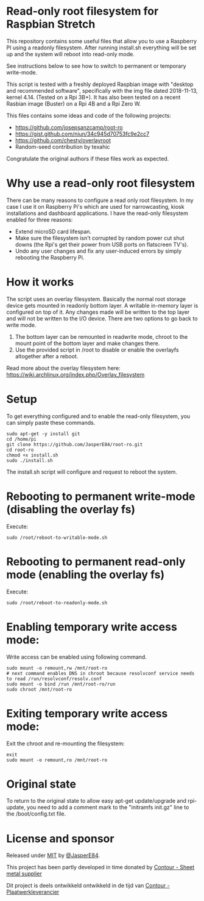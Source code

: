 Read-only root filesystem for Raspbian Stretch
============================================
This repository contains some useful files that allow you to use a Raspberry PI using a readonly filesystem.
After running install.sh everything will be set up and the system will reboot into read-only mode.

See instructions below to see how to switch to permanent or temporary write-mode.

This script is tested with a freshly deployed Raspbian image with "desktop and recommended software", specifically with the img file dated 2018-11-13, kernel 4.14. (Tested on a Rpi 3B+). It has also been tested on a recent Rasbian image (Buster) on a Rpi 4B and a Rpi Zero W.

This files contains some ideas and code of the following projects:
- https://github.com/josepsanzcamp/root-ro
- https://gist.github.com/niun/34c945d70753fc9e2cc7
- https://github.com/chesty/overlayroot
- Random-seed contribution by texahic

Congratulate the original authors if these files work as expected. 

Why use a read-only root filesystem
=====
There can be many reasons to configure a read only root filesystem. In my case I use it on Raspberry Pi's which are used for narrowcasting, kiosk installations and dashboard applications. I have the read-only filesystem enabled for three reasons:
- Extend microSD card lifespan.
- Make sure the filesystem isn't corrupted by random power cut shut downs (the Rpi's get their power from USB ports on flatscreen TV's).
- Undo any user changes and fix any user-induced errors by simply rebooting the Raspberry Pi.

How it works
====
The script uses an overlay filesystem. Basically the normal root storage device gets mounted in readonly bottom layer. A writable in-memory layer is configured on top of it. Any changes made will be written to the top layer and will not be written to the I/O device. There are two options to go back to write mode.
1. The bottom layer can be remounted in readwrite mode, chroot to the mount point of the bottom layer and make changes there.
2. Use the provided script in /root to disable or enable the overlayfs altogether after a reboot.

Read more about the overlay filesystem here: https://wiki.archlinux.org/index.php/Overlay_filesystem

Setup
=====
To get everything configured and to enable the read-only filesystem, you can simply paste these commands.
```
sudo apt-get -y install git
cd /home/pi
git clone https://github.com/JasperE84/root-ro.git
cd root-ro
chmod +x install.sh
sudo ./install.sh
```
The install.sh script will configure and request to reboot the system.

Rebooting to permanent write-mode (disabling the overlay fs)
============
Execute: 
```
sudo /root/reboot-to-writable-mode.sh
```

Rebooting to permanent read-only mode (enabling the overlay fs)
============
Execute: 
```
sudo /root/reboot-to-readonly-mode.sh
```

Enabling temporary write access mode:
============
Write access can be enabled using following command.
```
sudo mount -o remount,rw /mnt/root-ro
# next command enables DNS in chroot because resolvconf service needs to read /run/resolvconf/resolv.conf
sudo mount -o bind /run /mnt/root-ro/run
sudo chroot /mnt/root-ro
```


Exiting temporary write access mode:
===============
Exit the chroot and re-mounting the filesystem:
```
exit
sudo mount -o remount,ro /mnt/root-ro
```

Original state
==============
To return to the original state to allow easy apt-get update/upgrade and rpi-update, you need to add a comment mark to the "initramfs init.gz" line to the /boot/config.txt file.

License and sponsor
==============
Released under [MIT](/LICENSE) by [@JasperE84](https://github.com/JasperE84).

This project has been partly developed in time donated by [Contour - Sheet metal supplier](https://www.contour.eu/en/)

Dit project is deels ontwikkeld ontwikkeld in de tijd van [Contour - Plaatwerkleverancier](https://www.contour.eu/)
